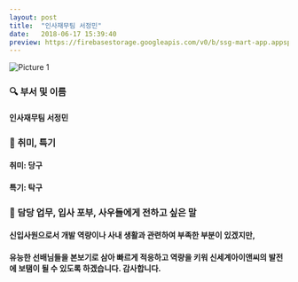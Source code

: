 ```yaml
---
layout: post
title:  "인사재무팀 서정민"
date:   2018-06-17 15:39:40
preview: https://firebasestorage.googleapis.com/v0/b/ssg-mart-app.appspot.com/o/%EB%8F%99%EA%B8%B0%EC%82%AC%EC%A7%84%2F191917.jpg?alt=media&token=43d91d30-bdde-436d-8860-c74b5db26639
---
```


![Picture 1](https://firebasestorage.googleapis.com/v0/b/ssg-mart-app.appspot.com/o/%EB%8F%99%EA%B8%B0%EC%82%AC%EC%A7%84%2F191917.jpg?alt=media&token=43d91d30-bdde-436d-8860-c74b5db26639)

### 🔍 **부서 및 이름**

 #### 인사재무팀 서정민
    
### 🔔 **취미, 특기**

 #### 취미: 당구
  
 #### 특기: 탁구

### 🔔 **담당 업무, 입사 포부, 사우들에게 전하고 싶은 말**

  #### 신입사원으로서 개발 역량이나 사내 생활과 관련하여 부족한 부분이 있겠지만,
    
  #### 유능한 선배님들을 본보기로 삼아 빠르게 적응하고 역량을 키워 신세계아이앤씨의 발전에 보탬이 될 수 있도록 하겠습니다. 감사합니다.